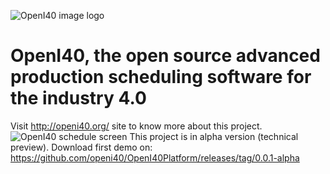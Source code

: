 ![OpenI40 image logo](http://openi40.org/wp-content/uploads/2021/01/Color-logo-no-background.png)
# OpenI40, the open source advanced production scheduling software for the industry 4.0
Visit http://openi40.org/ site to know more about this project.
![OpenI40 schedule screen](http://openi40.org/wp-content/uploads/2022/06/resources-gantt.png)
This project is in alpha version (technical preview). 
Download first demo on: https://github.com/openi40/OpenI40Platform/releases/tag/0.0.1-alpha
